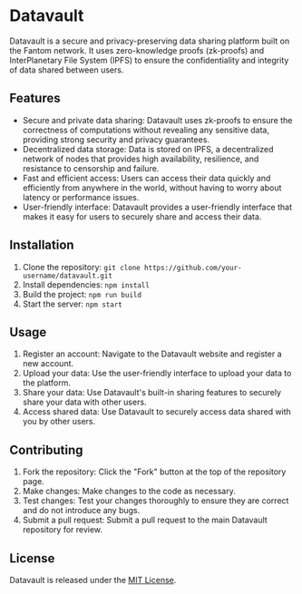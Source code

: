 <!DOCTYPE html>
<html>
  <head>
    <meta charset="utf-8">
   
  </head>
  <body>
    <h1>Datavault</h1>
    <p>Datavault is a secure and privacy-preserving data sharing platform built on the Fantom network. It uses zero-knowledge proofs (zk-proofs) and InterPlanetary File System (IPFS) to ensure the confidentiality and integrity of data shared between users.</p>
    <h2>Features</h2>
    <ul>
      <li>Secure and private data sharing: Datavault uses zk-proofs to ensure the correctness of computations without revealing any sensitive data, providing strong security and privacy guarantees.</li>
      <li>Decentralized data storage: Data is stored on IPFS, a decentralized network of nodes that provides high availability, resilience, and resistance to censorship and failure.</li>
      <li>Fast and efficient access: Users can access their data quickly and efficiently from anywhere in the world, without having to worry about latency or performance issues.</li>
      <li>User-friendly interface: Datavault provides a user-friendly interface that makes it easy for users to securely share and access their data.</li>
    </ul>
    <h2>Installation</h2>
    <ol>
      <li>Clone the repository: <code>git clone https://github.com/your-username/datavault.git</code></li>
      <li>Install dependencies: <code>npm install</code></li>
      <li>Build the project: <code>npm run build</code></li>
      <li>Start the server: <code>npm start</code></li>
    </ol>
    <h2>Usage</h2>
    <ol>
      <li>Register an account: Navigate to the Datavault website and register a new account.</li>
      <li>Upload your data: Use the user-friendly interface to upload your data to the platform.</li>
      <li>Share your data: Use Datavault's built-in sharing features to securely share your data with other users.</li>
      <li>Access shared data: Use Datavault to securely access data shared with you by other users.</li>
    </ol>
    <h2>Contributing</h2>
    <ol>
      <li>Fork the repository: Click the "Fork" button at the top of the repository page.</li>
      <li>Make changes: Make changes to the code as necessary.</li>
      <li>Test changes: Test your changes thoroughly to ensure they are correct and do not introduce any bugs.</li>
      <li>Submit a pull request: Submit a pull request to the main Datavault repository for review.</li>
    </ol>
    <h2>License</h2>
    <p>Datavault is released under the <a href="https://opensource.org/licenses/MIT">MIT License</a>.</p>
  </body>
</html>
